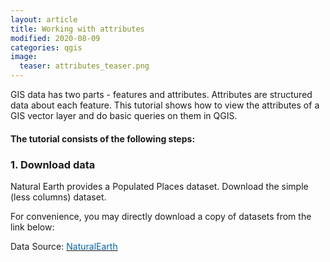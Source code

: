 ```yaml
---
layout: article
title: Working with attributes
modified: 2020-08-09
categories: qgis
image:
  teaser: attributes_teaser.png
---
```


GIS data has two parts - features and attributes. Attributes are structured data about each feature. This tutorial shows how to view the attributes of a GIS vector layer and do basic queries on them in QGIS.

#### The tutorial consists of the following steps:

### 1. Download data
Natural Earth provides a Populated Places dataset. Download the simple (less columns) dataset.

For convenience, you may directly download a copy of datasets from the link below:

Data Source: [<span style="color:#0564A0">NaturalEarth</span>](https://www.naturalearthdata.com/)
